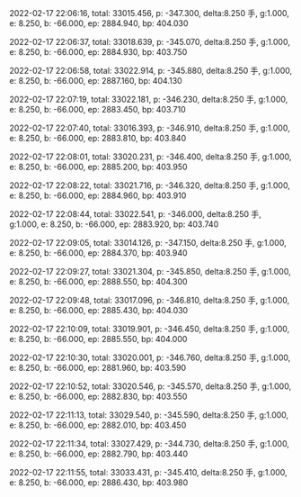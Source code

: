 2022-02-17 22:06:16, total: 33015.456, p: -347.300, delta:8.250 手, g:1.000, e: 8.250, b: -66.000, ep: 2884.940, bp: 404.030

2022-02-17 22:06:37, total: 33018.639, p: -345.070, delta:8.250 手, g:1.000, e: 8.250, b: -66.000, ep: 2884.930, bp: 403.750

2022-02-17 22:06:58, total: 33022.914, p: -345.880, delta:8.250 手, g:1.000, e: 8.250, b: -66.000, ep: 2887.160, bp: 404.130

2022-02-17 22:07:19, total: 33022.181, p: -346.230, delta:8.250 手, g:1.000, e: 8.250, b: -66.000, ep: 2883.450, bp: 403.710

2022-02-17 22:07:40, total: 33016.393, p: -346.910, delta:8.250 手, g:1.000, e: 8.250, b: -66.000, ep: 2883.810, bp: 403.840

2022-02-17 22:08:01, total: 33020.231, p: -346.400, delta:8.250 手, g:1.000, e: 8.250, b: -66.000, ep: 2885.200, bp: 403.950

2022-02-17 22:08:22, total: 33021.716, p: -346.320, delta:8.250 手, g:1.000, e: 8.250, b: -66.000, ep: 2884.960, bp: 403.910

2022-02-17 22:08:44, total: 33022.541, p: -346.000, delta:8.250 手, g:1.000, e: 8.250, b: -66.000, ep: 2883.920, bp: 403.740

2022-02-17 22:09:05, total: 33014.126, p: -347.150, delta:8.250 手, g:1.000, e: 8.250, b: -66.000, ep: 2884.370, bp: 403.940

2022-02-17 22:09:27, total: 33021.304, p: -345.850, delta:8.250 手, g:1.000, e: 8.250, b: -66.000, ep: 2888.550, bp: 404.300

2022-02-17 22:09:48, total: 33017.096, p: -346.810, delta:8.250 手, g:1.000, e: 8.250, b: -66.000, ep: 2885.430, bp: 404.030

2022-02-17 22:10:09, total: 33019.901, p: -346.450, delta:8.250 手, g:1.000, e: 8.250, b: -66.000, ep: 2885.550, bp: 404.000

2022-02-17 22:10:30, total: 33020.001, p: -346.760, delta:8.250 手, g:1.000, e: 8.250, b: -66.000, ep: 2881.960, bp: 403.590

2022-02-17 22:10:52, total: 33020.546, p: -345.570, delta:8.250 手, g:1.000, e: 8.250, b: -66.000, ep: 2882.830, bp: 403.550

2022-02-17 22:11:13, total: 33029.540, p: -345.590, delta:8.250 手, g:1.000, e: 8.250, b: -66.000, ep: 2882.010, bp: 403.450

2022-02-17 22:11:34, total: 33027.429, p: -344.730, delta:8.250 手, g:1.000, e: 8.250, b: -66.000, ep: 2882.790, bp: 403.440

2022-02-17 22:11:55, total: 33033.431, p: -345.410, delta:8.250 手, g:1.000, e: 8.250, b: -66.000, ep: 2886.430, bp: 403.980